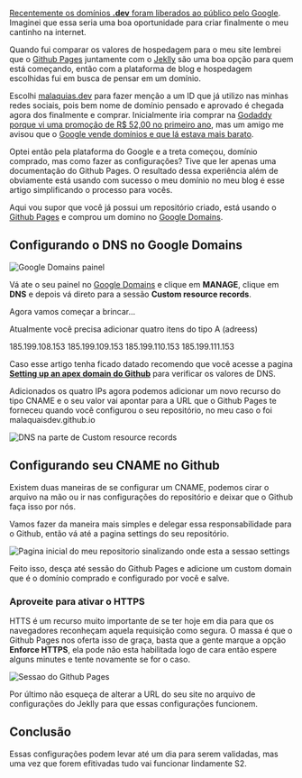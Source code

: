 [Recentemente os domínios **.dev** foram liberados ao público pelo Google](https://canaltech.com.br/internet/google-libera-dominio-dev-para-todos-duas-semanas-apos-lancamento-134053). Imaginei que essa seria uma boa oportunidade para criar finalmente o meu cantinho na internet.

Quando fui comparar os valores de hospedagem para o meu site lembrei que o [Github Pages](https://pages.github.com/) juntamente com o [Jeklly](https://jekyllrb.com) são uma boa opção para quem está começando, então com a plataforma de blog e hospedagem escolhidas fui em busca de pensar em um domínio.

Escolhi [malaquias.dev](https://malaquias.dev) para fazer menção a um ID que já utilizo nas minhas redes sociais, pois bem nome de domínio pensado e aprovado é chegada agora dos finalmente e comprar. Inicialmente iria comprar na [Godaddy porque vi uma promoção de R$ 52,00 no primeiro ano](https://br.godaddy.com/tlds/dev-domain), mas um amigo me avisou que o [Google vende domínios e que lá estava mais barato](https://domains.google/tld/dev/).

Optei então pela plataforma do Google e a treta começou, domínio comprado, mas como fazer as configurações? Tive que ler apenas uma documentação do Github Pages. O resultado dessa experiência além de obviamente está usando com sucesso o meu domínio no meu blog é esse artigo simplificando o processo para vocês.

Aqui vou supor que você já possui um repositório criado, está usando o [Github Pages](https://pages.github.com/) e comprou um domino no [Google Domains](https://domains.google/tld/dev/).

## Configurando o DNS no Google Domains

![Google Domains painel](https://malaquias.dev/images/posts/182A76B9-279F-4921-98A3-0BD8B7A5DCDF.jpeg)

Vá ate o seu painel no [Google Domains](https://domains.google.com/m/registrar/?hl=en) e clique em **MANAGE**, clique em **DNS** e depois vá direto para a sessão **Custom resource records**.

Agora vamos começar a brincar...

Atualmente você precisa adicionar quatro itens do tipo A (adreess)

185.199.108.153
185.199.109.153
185.199.110.153
185.199.111.153

Caso esse artigo tenha ficado datado recomendo que você acesse a pagina **[Setting up an apex domain do Github](https://help.github.com/en/articles/setting-up-an-apex-domain#configuring-a-records-with-your-dns-provider)** para verificar os valores de DNS.

Adicionados os quatro IPs agora podemos adicionar um novo recurso do tipo CNAME e o seu valor vai apontar para a URL que o Github Pages te forneceu quando você configurou o seu repositório, no meu caso o foi malaquaisdev.github.io

![DNS na parte de Custom resource records](https://malaquias.dev/images/posts/91D15578-26B7-4541-839E-0609AFF81D82.jpeg)

## Configurando seu CNAME no Github

Existem duas maneiras de se configurar um CNAME, podemos cirar o arquivo na mão ou ir nas configurações do repositório e deixar que o Github faça isso por nós.

Vamos fazer da maneira mais simples e delegar essa responsabilidade para o Github, então vá até a pagina settings do seu repositório.

![Pagina inicial do meu repositorio sinalizando onde esta a sessao settings](https://malaquias.dev/images/posts/D0F09D70-C483-4DB2-9453-CACE41E87F37.jpeg)


Feito isso, desça até sessão do Github Pages e adicione um custom domain que é o domínio comprado e configurado por você e salve.

### Aproveite para ativar o HTTPS

HTTS é um recurso muito importante de se ter hoje em dia para que os navegadores reconheçam aquela requisição como segura. O massa é que o Github Pages nos oferta isso de graça, basta que a gente marque a opção **Enforce HTTPS**, ela pode não esta habilitada logo de cara então espere alguns minutes e tente novamente se for o caso.

![Sessao do Github Pages](https://malaquias.dev/images/posts/E5C7FA75-90AC-4ECA-A942-0A683D815371.jpeg)

Por último não esqueça de alterar a URL do seu site no arquivo de configurações do Jeklly para que essas configurações funcionem.

## Conclusão

Essas configurações podem levar até um dia para serem validadas, mas uma vez que forem efitivadas tudo vai funcionar lindamente S2.
